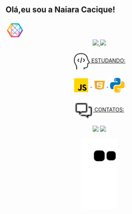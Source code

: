 
##  Olá,eu sou a Naiara Cacique!
 <img align="center" alt="Rafa-Python" height="50" width="50" src="https://github.com/Nai-cacique/Nai-cacique/blob/main/icons8-connect-develop-48.png">
<div align="center">
  <a href="https://github.com/rafaballerini">
  <img height="180em" src="https://github-readme-stats.vercel.app/api?username=Nai-Cacique&show_icons=true&theme=synthwave&include_all_commits=true&count_private=true"/>
  <img height="180em" src="https://github-readme-stats.vercel.app/api/top-langs/?username=Nai-Cacique&layout=compact&langs_count=7&theme=synthwave"/>
</div>
  
 
</div>
<div align="center""><br>
<img align="center" alt="Rafa-Python" height="45" width="45" src="https://github.com/Nai-cacique/Nai-cacique/blob/main/icons8-desenvolvedor-50.png"> ESTUDANDO:
<div align="center""><br>
  <img align="center" alt="Rafa-Js" height="50" width="50" src="https://github.com/Nai-cacique/Nai-cacique/blob/main/icons8-javascript-48.png">
 <img align="center" alt="Rafa-HTML" height="30" width="40" src="https://github.com/Nai-cacique/Nai-cacique/blob/main/icons8-html-5-48.png">
 <img align="center" alt="Rafa-Python" height="50" width="50" src="https://github.com/Nai-cacique/Nai-cacique/blob/main/icons8-python-48.png">
</div>
</div>
<div align="center"><br>
<img align="center" alt="Rafa-Python" height="50" width="50" src="https://github.com/Nai-cacique/Nai-cacique/blob/main/icons8-bate-papo-16.png"> CONTATOS:
<div align="center""><br>
<a href = "mailto:naiaracacique@gmail.com"><img src="https://img.shields.io/badge/-Gmail-%23333?style=for-the-badge&logo=gmail&logoColor=white" destino ="_blank"></a>
<a href="https://www.linkedin.com/in/naiara-lana-cacique-277a3624a/" target="_blank"><img src="https://img.shields.io/badge/LinkedIn-0077B5?style=for-the-badge&logo=linkedin&logoColor=white" target="_blank"></a>


![ Animação de cobra ](https://github.com/rafaballerini/rafaballerini/blob/output/github-contribution-grid-snake.svg)
 
</div>
